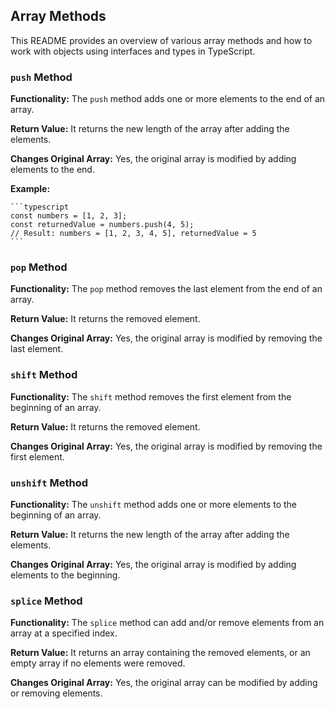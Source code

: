## Array Methods

This README provides an overview of various array methods and how to work with objects using interfaces and types in TypeScript.

### `push` Method

**Functionality:**
The `push` method adds one or more elements to the end of an array.

**Return Value:**
It returns the new length of the array after adding the elements.

**Changes Original Array:**
Yes, the original array is modified by adding elements to the end.

**Example:**

    ```typescript
    const numbers = [1, 2, 3];
    const returnedValue = numbers.push(4, 5);
    // Result: numbers = [1, 2, 3, 4, 5], returnedValue = 5
    ```

### `pop` Method

**Functionality:**
The `pop` method removes the last element from the end of an array.

**Return Value:**
It returns the removed element.

**Changes Original Array:**
Yes, the original array is modified by removing the last element.

### `shift` Method

**Functionality:**
The `shift` method removes the first element from the beginning of an array.

**Return Value:**
It returns the removed element.

**Changes Original Array:**
Yes, the original array is modified by removing the first element.

### `unshift` Method

**Functionality:**
The `unshift` method adds one or more elements to the beginning of an array.

**Return Value:**
It returns the new length of the array after adding the elements.

**Changes Original Array:**
Yes, the original array is modified by adding elements to the beginning.

### `splice` Method

**Functionality:**
The `splice` method can add and/or remove elements from an array at a specified index.

**Return Value:**
It returns an array containing the removed elements, or an empty array if no elements were removed.

**Changes Original Array:**
Yes, the original array can be modified by adding or removing elements.

```

```
